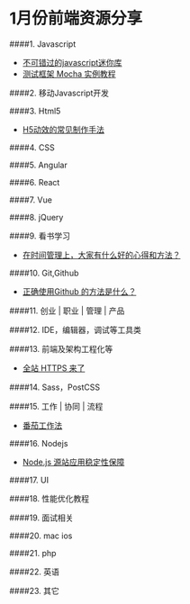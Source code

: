 # 1月份前端资源分享
####1. Javascript
- [不可错过的javascript迷你库](http://yanhaijing.com/js/2015/12/29/mini-js-lib/)
- [测试框架 Mocha 实例教程](http://www.imooc.com/article/3207)

####2. 移动Javascript开发

####3. Html5
- [H5动效的常见制作手法](http://isux.tencent.com/h5active.html)

####4. CSS

####5. Angular

####6. React

####7. Vue

####8. jQuery

####9. 看书学习
- [在时间管理上，大家有什么好的心得和方法？](https://www.zhihu.com/question/39162973)

####10. Git,Github
- [正确使用Github 的方法是什么？](http://segmentfault.com/q/1010000004240527)

####11. 创业 | 职业 | 管理 | 产品

####12. IDE，编辑器，调试等工具类

####13. 前端及架构工程化等
- [全站 HTTPS 来了](http://geek.csdn.net/news/detail/48765)

####14. Sass，PostCSS

####15. 工作 | 协同 | 流程
- [番茄工作法](http://baike.baidu.com/view/5259318.htm)

####16. Nodejs
- [Node.js 源站应用稳定性保障](http://taobaofed.org/blog/2016/01/05/dragonfly-stability/)

####17. UI

####18. 性能优化教程

####19. 面试相关

####20. mac ios

####21. php

####22. 英语

####23. 其它

